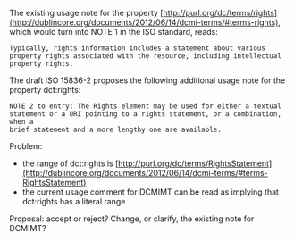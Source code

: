 The existing usage note for the property [http://purl.org/dc/terms/rights](http://dublincore.org/documents/2012/06/14/dcmi-terms/#terms-rights), which would turn into NOTE 1 in the ISO standard, reads:
    
    Typically, rights information includes a statement about various property rights associated with the resource, including intellectual property rights.

The draft ISO 15836-2 proposes the following additional usage note for the property dct:rights:
    
    NOTE 2 to entry: The Rights element may be used for either a textual
    statement or a URI pointing to a rights statement, or a combination, when a
    brief statement and a more lengthy one are available.

Problem:
* the range of dct:rights is [http://purl.org/dc/terms/RightsStatement](http://dublincore.org/documents/2012/06/14/dcmi-terms/#terms-RightsStatement)
* the current usage comment for DCMIMT can be read as implying that dct:rights has a literal range

Proposal: accept or reject?  Change, or clarify, the existing note for DCMIMT?
